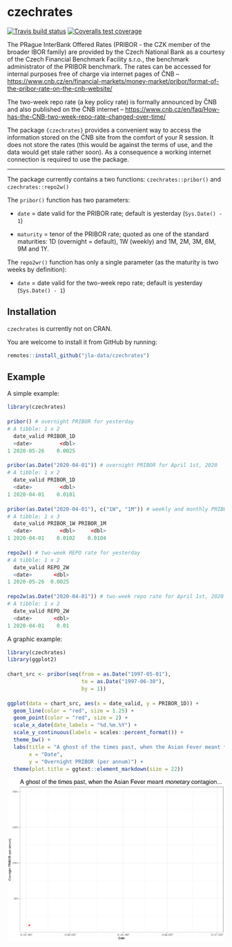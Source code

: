 # czechrates

<!-- badges: start -->
[![Travis build status](https://travis-ci.com/jla-data/czechrates.svg?branch=master)](https://travis-ci.com/jla-data/czechrates)
[![Coveralls test coverage](https://coveralls.io/repos/github/jla-data/czechrates/badge.svg)](https://coveralls.io/r/jla-data/czechrates?branch=master)
<!-- badges: end -->

The PRague InterBank Offered Rates (PRIBOR - the CZK member of the broader IBOR family) are provided by the Czech National Bank as a courtesy of the Czech Financial Benchmark Facility s.r.o., the benchmark administrator of the PRIBOR benchmark. The rates can be accessed for internal purposes free of charge via internet pages of ČNB – https://www.cnb.cz/en/financial-markets/money-market/pribor/format-of-the-pribor-rate-on-the-cnb-website/

The two-week repo rate (a key policy rate) is formally announced by ČNB and also published on the ČNB internet – https://www.cnb.cz/en/faq/How-has-the-CNB-two-week-repo-rate-changed-over-time/ 

The package `{czechrates}` provides a convenient way to access the information stored on the ČNB site from the comfort of your R session. It does not store the rates (this would be against the terms of use, and the data would get stale rather soon). As a consequence a working internet connection is required to use the package.

<hr>

The package currently contains a two functions: `czechrates::pribor()` and `czechrates::repo2w()`

The `pribor()` function has two parameters:

- `date` = date valid for the PRIBOR rate; default is yesterday (`Sys.Date() - 1`)

- `maturity` = tenor of the PRIBOR rate; quoted as one of the standard maturities: 1D (overnight = default), 1W (weekly) and 1M, 2M, 3M, 6M, 9M and 1Y.

The `repo2wr()` function has only a single parameter (as the maturity is two weeks by definition):

- `date` = date valid for the two-week repo rate; default is yesterday (`Sys.Date() - 1`)


## Installation

`czechrates` is currently not on CRAN. 

You are welcome to install it from GitHub by running:

``` r
remotes::install_github("jla-data/czechrates")
```

## Example

A simple example:

``` r
library(czechrates)

pribor() # overnight PRIBOR for yesterday
# A tibble: 1 x 2
  date_valid PRIBOR_1D
  <date>         <dbl>
1 2020-05-26    0.0025

pribor(as.Date("2020-04-01")) # overnight PRIBOR for April 1st, 2020
# A tibble: 1 x 2
  date_valid PRIBOR_1D
  <date>         <dbl>
1 2020-04-01    0.0101

pribor(as.Date("2020-04-01"), c("1W", "1M")) # weekly and monthly PRIBOR for April 1st, 2020
# A tibble: 1 x 3
  date_valid PRIBOR_1W PRIBOR_1M
  <date>         <dbl>     <dbl>
1 2020-04-01    0.0102    0.0104

repo2w() # two-week REPO rate for yesterday
# A tibble: 1 x 2
  date_valid REPO_2W
  <date>       <dbl>
1 2020-05-26  0.0025

repo2w(as.Date("2020-04-01")) # two-week repo rate for April 1st, 2020
# A tibble: 1 x 2
  date_valid REPO_2W
  <date>       <dbl>
1 2020-04-01    0.01
```

A graphic example:

``` r
library(czechrates)
library(ggplot2)

chart_src <- pribor(seq(from = as.Date("1997-05-01"), 
                        to = as.Date("1997-06-30"),
                        by = 1))

ggplot(data = chart_src, aes(x = date_valid, y = PRIBOR_1D)) +
  geom_line(color = "red", size = 1.25) +
  geom_point(color = "red", size = 2) +
  scale_x_date(date_labels = "%d.%m.%Y") +
  scale_y_continuous(labels = scales::percent_format()) +
  theme_bw() +
  labs(title = "A ghost of the times past, when the Asian Fever meant *monetary* contagion...",
       x = "Date",
       y = "Overnight PRIBOR (per annum)") +
  theme(plot.title = ggtext::element_markdown(size = 22))
```
<p align="center">
  <img src="https://github.com/jla-data/czechrates/blob/master/img/asian_fever.gif?raw=true" alt="Asian Fever, version 1997"/>
</p>
